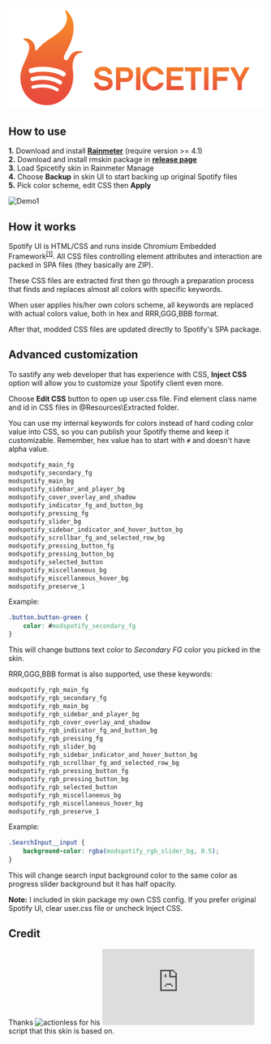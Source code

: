 ![Logo](LOGO.svg)

## How to use
**1.** Download and install [**Rainmeter**](https://www.rainmeter.net/) (require version >= 4.1)  
**2.** Download and install rmskin package in [**release page**](https://github.com/khanhas/Spicetify/releases)  
**3.** Load Spicetify skin in Rainmeter Manage  
**4.** Choose **Backup** in skin UI to start backing up original Spotify files  
**5.** Pick color scheme, edit CSS then **Apply**  

![Demo1](https://i.imgur.com/pXR5Pkb.png)

## How it works
Spotify UI is HTML/CSS and runs inside Chromium Embedded Framework<sup>[[1]](https://www.quora.com/How-is-JavaScript-used-within-the-Spotify-desktop-application-Is-it-packaged-up-and-run-locally-only-retrieving-the-assets-as-and-when-needed-What-JavaScript-VM-is-used)</sup>. All CSS files controlling element attributes and interaction are packed in SPA files (they basically are ZIP).  

These CSS files are extracted first then go through a preparation process that finds and replaces almost all colors with specific keywords.  

When user applies his/her own colors scheme, all keywords are replaced with actual colors value, both in hex and RRR,GGG,BBB format. 

After that, modded CSS files are updated directly to Spotify's SPA package.

## Advanced customization
To sastify any web developer that has experience with CSS, **Inject CSS** option will allow you to customize your Spotify client even more. 

Choose **Edit CSS** button to open up user.css file. Find element class name and id in CSS files in @Resources\Extracted folder. 

You can use my internal keywords for colors instead of hard coding color value into CSS, so you can publish your Spotify theme and keep it customizable. Remember, hex value has to start with `#` and doesn't have alpha value. 
 
```
modspotify_main_fg
modspotify_secondary_fg
modspotify_main_bg
modspotify_sidebar_and_player_bg
modspotify_cover_overlay_and_shadow
modspotify_indicator_fg_and_button_bg
modspotify_pressing_fg
modspotify_slider_bg
modspotify_sidebar_indicator_and_hover_button_bg
modspotify_scrollbar_fg_and_selected_row_bg
modspotify_pressing_button_fg
modspotify_pressing_button_bg
modspotify_selected_button
modspotify_miscellaneous_bg
modspotify_miscellaneous_hover_bg
modspotify_preserve_1
```
Example:
```css
.button.button-green {
	color: #modspotify_secondary_fg
}
```
This will change buttons text color to *Secondary FG* color you picked in the skin.

RRR,GGG,BBB format is also supported, use these keywords:
```
modspotify_rgb_main_fg
modspotify_rgb_secondary_fg
modspotify_rgb_main_bg
modspotify_rgb_sidebar_and_player_bg
modspotify_rgb_cover_overlay_and_shadow
modspotify_rgb_indicator_fg_and_button_bg
modspotify_rgb_pressing_fg
modspotify_rgb_slider_bg
modspotify_rgb_sidebar_indicator_and_hover_button_bg
modspotify_rgb_scrollbar_fg_and_selected_row_bg
modspotify_rgb_pressing_button_fg
modspotify_rgb_pressing_button_bg
modspotify_rgb_selected_button
modspotify_rgb_miscellaneous_bg
modspotify_rgb_miscellaneous_hover_bg
modspotify_rgb_preserve_1
```
Example:
```css
.SearchInput__input {
	background-color: rgba(modspotify_rgb_slider_bg, 0.5);
}
```
This will change search input background color to the same color as progress slider background but it has half opacity.

**Note:** I included in skin package my own CSS config. If you prefer original Spotify UI, clear user.css file or uncheck Inject CSS.  

## Credit
Thanks ![**actionless**](https://github.com/actionless) for his ![oomoxify](https://github.com/actionless/oomoxify/blob/master/oomoxify.sh) script that this skin is based on.
